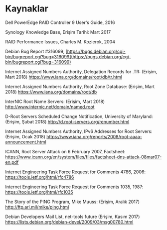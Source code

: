 # Kaynaklar

Dell PowerEdge RAID Controller 9 User's Guide, 2016

Synology Knowledge Base, Erişim Tarihi: Mart 2017

RAID Performance Issues, Charles M. Kozierok, 2004

Debian Bug Report \#316099, [https://bugs.debian.org/cgi-bin/bugreport.cgi?bug=316099](https://bugs.debian.org/cgi-bin/bugreport.cgi?bug=316099)

Internet Assigned Numbers Authority, Delegation Records for .TR: \(Erişim, Mart 2018\) https://www.iana.org/domains/root/db/tr.html

Internet Assigned Numbers Authority, Root Zone Database: \(Erişim, Mart 2018\) https://www.iana.org/domains/root/db

InterNIC Root Name Servers: \(Erişim, Mart 2018\) http://www.internic.net/domain/named.root

D-Root Servers Scheduled Change Notification, University of Maryland: \(Erişim, Şubat 2018\) http://d.root-servers.org/renumber.html

Internet Assigned Numbers Authority, IPv6 Addresses for Root Servers: \(Erişim, Ocak 2018\) https://www.iana.org/reports/2008/root-aaaa-announcement.html

ICANN, Root Server Attack on 6 February 2007, Factsheet: https://www.icann.org/en/system/files/files/factsheet-dns-attack-08mar07-en.pdf

Internet Engineering Task Force Request for Comments 4786, 2006: https://tools.ietf.org/html/rfc4786

Internet Engineering Task Force Request for Comments 1035, 1987: https://tools.ietf.org/html/rfc1035

The Story of the PING Program, Mike Muuss: \(Erişim, Aralık 2017\) http://ftp.arl.mil/mike/ping.html

Debian Developers Mail List, net-tools future \(Erişim, Kasım 2017\) https://lists.debian.org/debian-devel/2009/03/msg00780.html

